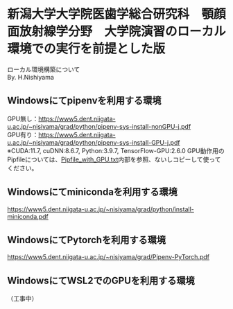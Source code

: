# 新潟大学大学院医歯学総合研究科　顎顔面放射線学分野　大学院演習のローカル環境での実行を前提とした版
ローカル環境構築について<br>
By. H.Nishiyama

## Windowsにてpipenvを利用する環境
GPU無し：https://www5.dent.niigata-u.ac.jp/~nisiyama/grad/python/pipenv-sys-install-nonGPU-j.pdf<br>
GPU有り：https://www5.dent.niigata-u.ac.jp/~nisiyama/grad/python/pipenv-sys-install-GPU-j.pdf<br>
※CUDA:11.7, cuDNN:8.6.7, Python:3.9.7, TensorFlow-GPU:2.6.0
GPU動作用のPipfileについては、<a href="https://github.com/aujinen/AI-yodosha/blob/main/Pipfile_with_GPU.txt">Pipfile_with_GPU.txt<a>内部を参照、ないしコピーして使ってください。<br>

## Windowsにてminicondaを利用する環境
https://www5.dent.niigata-u.ac.jp/~nisiyama/grad/python/install-miniconda.pdf

## WindowsにてPytorchを利用する環境
https://www5.dent.niigata-u.ac.jp/~nisiyama/grad/Pipenv-PyTorch.pdf

## WindowsにてWSL2でのGPUを利用する環境
（工事中）
